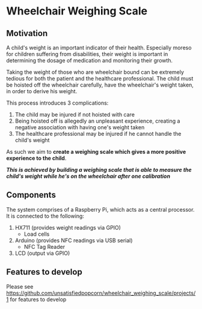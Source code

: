 # Wheelchair Weighing Scale

## Motivation

A child's weight is an important indicator of their health.
Especially moreso for children suffering from disabilities, their weight is important in determining the dosage of medication and monitoring their growth.

Taking the weight of those who are wheelchair bound can be extremely tedious for both the patient and the healthcare professional. The child must be hoisted off the wheelchair carefully, have the wheelchair's weight taken, in order to derive his weight.

This process introduces 3 complications:
1. The child may be injured if not hoisted with care
2. Being hoisted off is allegedly an unpleasant experience, creating a negative association with having one's weight taken
3. The healthcare professional may be injured if he cannot handle the child's weight

As such we aim to **create a weighing scale which gives a more positive experience to the child**.

***This is achieved by building a weighing scale that is able to measure the child's weight while he's on the wheelchair after one calibration***

## Components

The system comprises of a Raspberry Pi, which acts as a central processor. It is connected to the following:

1. HX711 (provides weight readings via GPIO)
    - Load cells
2. Arduino (provides NFC readings via USB serial)
    - NFC Tag Reader
3. LCD (output via GPIO)

## Features to develop

Please see https://github.com/unsatisfiedpopcorn/wheelchair_weighing_scale/projects/1 for features to develop
